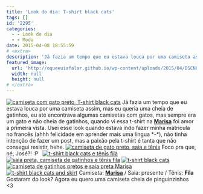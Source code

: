 ```yaml
---
title: 'Look do dia: T-shirt black cats'
tags: []
id: '2295'
categories:
  - - Look do dia
  - - Moda
date: 2015-04-08 18:55:59
# <extra>
description: 'Já fazia um tempo que eu estava louca por uma camiseta assim, mas eu queria uma cheia de gatinhos, eu até encontrava algumas camisetas com gatos, mas sempre era um gato e não cheia de gatinhos, quando vi essa t-shirt na Marisa foi amor a primeira vista. Usei esse look quando estava indo fazer minha matricula no francês (ahhh felicidade em aprender mais uma língua *-*), não tinha intenção de fazer um post, mas a paixão pela t-shirt é tanta que não consegui resistir, hehe. &nbsp; Camiseta: Marisa / Saia: presente / Tênis: Fila &nbsp; Gostaram do look? Agora eu quero uma camiseta cheia de pinguinzinhos &lt;3'
featured_image: 
  url: 'http://oqueeuiafalar.github.io/wp-content/uploads/2015/04/DSCN0288.jpg'
  width: null
  height: null
# </extra>
---
```


[![camiseta com gato preto, T-shirt black cats](/wp-content/uploads/2015/04/DSCN0288.jpg)](/wp-content/uploads/2015/04/DSCN0288.jpg) Já fazia um tempo que eu estava louca por uma camiseta assim, mas eu queria uma cheia de gatinhos, eu até encontrava algumas camisetas com gatos, mas sempre era um gato e não cheia de gatinhos, quando vi essa t-shirt na [**Marisa**](http://www.marisa.com.br/promocao/euquerocupom?utm_source=afiliados&utm_medium=pampa&utm_content=ofertas_pampa_&utm_campaign=cupom_pampa_&Parceiro=07104 "Marisa") foi amor a primeira vista. Usei esse look quando estava indo fazer minha matricula no francês (ahhh felicidade em aprender mais uma língua \*-\*), não tinha intenção de fazer um post, mas a paixão pela t-shirt é tanta que não consegui resistir, hehe. [![camiseta de gato preto, saia e tênis ](/wp-content/uploads/2015/04/DSCN0282.jpg)](/wp-content/uploads/2015/04/DSCN0282.jpg) Foco pra que, né, José?! :P   [![t-shirt black cats e tênis fila ](/wp-content/uploads/2015/04/DSCN0292.jpg)](/wp-content/uploads/2015/04/DSCN0292.jpg) [![saia preta, camiseta de gatinhos e tênis fila ](/wp-content/uploads/2015/04/DSCN0287.jpg)](/wp-content/uploads/2015/04/DSCN0287.jpg) [![t-shirt black cats](/wp-content/uploads/2015/04/DSCN0294.jpg)](/wp-content/uploads/2015/04/DSCN0294.jpg) [![camiseta de gatinhos pretos e saia preta Marisa ](/wp-content/uploads/2015/04/DSCN0295.jpg)](/wp-content/uploads/2015/04/DSCN0295.jpg) [![t-shirt black cats and skirt](/wp-content/uploads/2015/04/DSCN0298.jpg)](/wp-content/uploads/2015/04/DSCN0298.jpg) Camiseta: [**Marisa**](http://www.marisa.com.br/promocao/euquerocupom?utm_source=afiliados&utm_medium=pampa&utm_content=ofertas_pampa_&utm_campaign=cupom_pampa_&Parceiro=07104 "Marisa") / Saia: presente / Tênis: **Fila**   Gostaram do look? Agora eu quero uma camiseta cheia de pinguinzinhos <3
